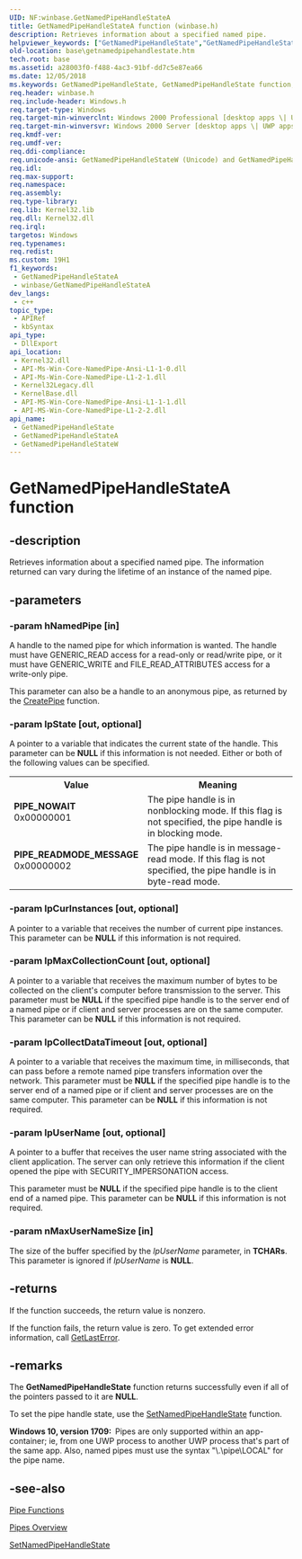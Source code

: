 ```yaml
---
UID: NF:winbase.GetNamedPipeHandleStateA
title: GetNamedPipeHandleStateA function (winbase.h)
description: Retrieves information about a specified named pipe.
helpviewer_keywords: ["GetNamedPipeHandleState","GetNamedPipeHandleState function","GetNamedPipeHandleStateA","GetNamedPipeHandleStateW","PIPE_NOWAIT","PIPE_READMODE_MESSAGE","_win32_getnamedpipehandlestate","base.getnamedpipehandlestate","winbase/GetNamedPipeHandleState","winbase/GetNamedPipeHandleStateA","winbase/GetNamedPipeHandleStateW"]
old-location: base\getnamedpipehandlestate.htm
tech.root: base
ms.assetid: a28003f0-f488-4ac3-91bf-dd7c5e87ea66
ms.date: 12/05/2018
ms.keywords: GetNamedPipeHandleState, GetNamedPipeHandleState function, GetNamedPipeHandleStateA, GetNamedPipeHandleStateW, PIPE_NOWAIT, PIPE_READMODE_MESSAGE, _win32_getnamedpipehandlestate, base.getnamedpipehandlestate, winbase/GetNamedPipeHandleState, winbase/GetNamedPipeHandleStateA, winbase/GetNamedPipeHandleStateW
req.header: winbase.h
req.include-header: Windows.h
req.target-type: Windows
req.target-min-winverclnt: Windows 2000 Professional [desktop apps \| UWP apps]
req.target-min-winversvr: Windows 2000 Server [desktop apps \| UWP apps]
req.kmdf-ver: 
req.umdf-ver: 
req.ddi-compliance: 
req.unicode-ansi: GetNamedPipeHandleStateW (Unicode) and GetNamedPipeHandleStateA (ANSI)
req.idl: 
req.max-support: 
req.namespace: 
req.assembly: 
req.type-library: 
req.lib: Kernel32.lib
req.dll: Kernel32.dll
req.irql: 
targetos: Windows
req.typenames: 
req.redist: 
ms.custom: 19H1
f1_keywords:
 - GetNamedPipeHandleStateA
 - winbase/GetNamedPipeHandleStateA
dev_langs:
 - c++
topic_type:
 - APIRef
 - kbSyntax
api_type:
 - DllExport
api_location:
 - Kernel32.dll
 - API-Ms-Win-Core-NamedPipe-Ansi-L1-1-0.dll
 - API-Ms-Win-Core-NamedPipe-L1-2-1.dll
 - Kernel32Legacy.dll
 - KernelBase.dll
 - API-MS-Win-Core-NamedPipe-Ansi-L1-1-1.dll
 - API-MS-Win-Core-NamedPipe-L1-2-2.dll
api_name:
 - GetNamedPipeHandleState
 - GetNamedPipeHandleStateA
 - GetNamedPipeHandleStateW
---
```


# GetNamedPipeHandleStateA function


## -description

Retrieves information about a specified named pipe. The information returned can vary during the lifetime of an instance of the named pipe.

## -parameters

### -param hNamedPipe [in]

A handle to the named pipe for which information is wanted. The handle must have GENERIC_READ access for a read-only or read/write pipe, or it must have GENERIC_WRITE and FILE_READ_ATTRIBUTES access for a write-only pipe. 




This parameter can also be a handle to an anonymous pipe, as returned by the 
<a href="/windows/desktop/api/namedpipeapi/nf-namedpipeapi-createpipe">CreatePipe</a> function.

### -param lpState [out, optional]

A pointer to a variable that indicates the current state of the handle. This parameter can be <b>NULL</b> if this information is not needed. Either or both of the following values can be specified. 



<table>
<tr>
<th>Value</th>
<th>Meaning</th>
</tr>
<tr>
<td width="40%"><a id="PIPE_NOWAIT"></a><a id="pipe_nowait"></a><dl>
<dt><b>PIPE_NOWAIT</b></dt>
<dt>0x00000001</dt>
</dl>
</td>
<td width="60%">
The pipe handle is in nonblocking mode. If this flag is not specified, the pipe handle is in blocking mode.

</td>
</tr>
<tr>
<td width="40%"><a id="PIPE_READMODE_MESSAGE"></a><a id="pipe_readmode_message"></a><dl>
<dt><b>PIPE_READMODE_MESSAGE</b></dt>
<dt>0x00000002</dt>
</dl>
</td>
<td width="60%">
The pipe handle is in message-read mode. If this flag is not specified, the pipe handle is in byte-read mode.

</td>
</tr>
</table>

### -param lpCurInstances [out, optional]

A pointer to a variable that receives the number of current pipe instances. This parameter can be <b>NULL</b> if this information is not required.

### -param lpMaxCollectionCount [out, optional]

A pointer to a variable that receives the maximum number of bytes to be collected on the client's computer before transmission to the server. This parameter must be <b>NULL</b> if the specified pipe handle is to the server end of a named pipe or if client and server processes are on the same computer. This parameter can be <b>NULL</b> if this information is not required.

### -param lpCollectDataTimeout [out, optional]

A pointer to a variable that receives the maximum time, in milliseconds, that can pass before a remote named pipe transfers information over the network. This parameter must be <b>NULL</b> if the specified pipe handle is to the server end of a named pipe or if client and server processes are on the same computer. This parameter can be <b>NULL</b> if this information is not required.

### -param lpUserName [out, optional]

A pointer to a buffer that receives the user name string associated with the client application. The server can only retrieve this information if the client opened the pipe with SECURITY_IMPERSONATION access. 




This parameter must be <b>NULL</b> if the specified pipe handle is to the client end of a named pipe. This parameter can be <b>NULL</b> if this information is not required.

### -param nMaxUserNameSize [in]

The size of the buffer specified by the <i>lpUserName</i> parameter, in <b>TCHARs</b>. This parameter is ignored if <i>lpUserName</i> is <b>NULL</b>.

## -returns

If the function succeeds, the return value is nonzero.

If the function fails, the return value is zero. To get extended error information, call 
<a href="/windows/desktop/api/errhandlingapi/nf-errhandlingapi-getlasterror">GetLastError</a>.

## -remarks

The 
<b>GetNamedPipeHandleState</b> function returns successfully even if all of the pointers passed to it are <b>NULL</b>.

To set the pipe handle state, use the 
<a href="/windows/desktop/api/namedpipeapi/nf-namedpipeapi-setnamedpipehandlestate">SetNamedPipeHandleState</a> function.

<b>Windows 10, version 1709:  </b>Pipes are only supported within an app-container; ie, from one UWP process to another UWP process that's part of the same app. Also, named pipes must use the syntax "\\.\pipe\LOCAL\" for the pipe name.

## -see-also

<a href="/windows/desktop/ipc/pipe-functions">Pipe Functions</a>



<a href="/windows/desktop/ipc/pipes">Pipes Overview</a>



<a href="/windows/desktop/api/namedpipeapi/nf-namedpipeapi-setnamedpipehandlestate">SetNamedPipeHandleState</a>